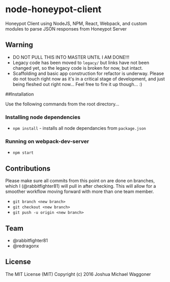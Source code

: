 # node-honeypot-client
Honeypot Client using NodeJS, NPM, React, Webpack, and custom modules to parse JSON responses from Honeypot Server

## Warning
* DO NOT PULL THIS INTO MASTER UNTIL I AM DONE!!!
* Legacy code has been moved to `legacy/` but links have not been changed yet, so the legacy code is broken for now, but intact.
* Scaffolding and basic app construction for refactor is underway. Please do not touch right now as it's in a critical stage of development, and just being fleshed out right now... Feel free to fire it up though... :)

##Installation

Use the following commands from the root directory...

### Installing node dependencies
* `npm install` - installs all node dependancies from `package.json`

### Running on webpack-dev-server
* `npm start`

## Contributions
Please make sure all commits from this point on are done on branches, which I (@rabbitfighter81) will pull in after checking. This will allow for a smoother workflow moving forward with more than one team member.

* `git branch <new branch>`
* `git checkout <new branch>`
* `git push -u origin <new branch>`

## Team
* @rabbitfighter81
* @redragonx

## License
The MIT License (MIT)
Copyright (c) 2016 Joshua Michael Waggoner
